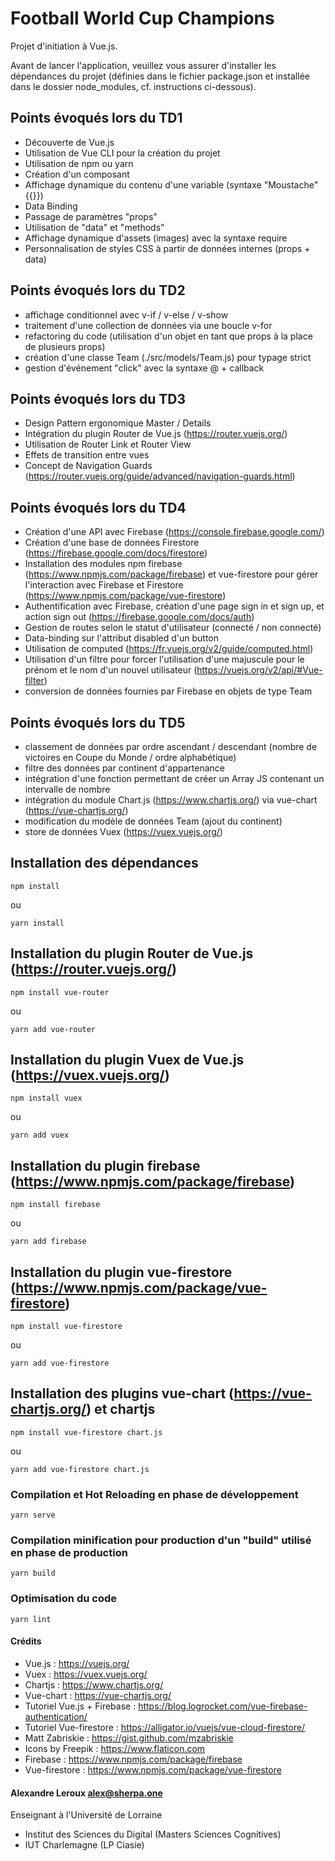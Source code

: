 # Football World Cup Champions

Projet d'initiation à Vue.js.

Avant de lancer l'application, veuillez vous assurer d'installer les dépendances du projet (définies dans le fichier package.json et installée dans le dossier node_modules, cf. instructions ci-dessous).

## Points évoqués lors du TD1

- Découverte de Vue.js
- Utilisation de Vue CLI pour la création du projet
- Utilisation de npm ou yarn
- Création d'un composant
- Affichage dynamique du contenu d'une variable (syntaxe "Moustache" {{}})
- Data Binding
- Passage de paramètres "props"
- Utilisation de "data" et "methods"
- Affichage dynamique d'assets (images) avec la syntaxe require
- Personnalisation de styles CSS à partir de données internes (props + data)

## Points évoqués lors du TD2

- affichage conditionnel avec v-if / v-else / v-show
- traitement d'une collection de données via une boucle v-for
- refactoring du code (utilisation d'un objet en tant que props à la place de plusieurs props)
- création d'une classe Team (./src/models/Team.js) pour typage strict
- gestion d'événement "click" avec la syntaxe @ + callback

## Points évoqués lors du TD3

- Design Pattern ergonomique Master / Details
- Intégration du plugin Router de Vue.js (https://router.vuejs.org/)
- Utilisation de Router Link et Router View
- Effets de transition entre vues
- Concept de Navigation Guards (https://router.vuejs.org/guide/advanced/navigation-guards.html)

## Points évoqués lors du TD4

- Création d'une API avec Firebase (https://console.firebase.google.com/)
- Création d'une base de données Firestore (https://firebase.google.com/docs/firestore)
- Installation des modules npm firebase (https://www.npmjs.com/package/firebase) et vue-firestore pour gérer l'interaction avec Firebase et Firestore (https://www.npmjs.com/package/vue-firestore)
- Authentification avec Firebase, création d'une page sign in et sign up, et action sign out (https://firebase.google.com/docs/auth)
- Gestion de routes selon le statut d'utilisateur (connecté / non connecté)
- Data-binding sur l'attribut disabled d'un button
- Utilisation de computed (https://fr.vuejs.org/v2/guide/computed.html)
- Utilisation d'un filtre pour forcer l'utilisation d'une majuscule pour le prénom et le nom d'un nouvel utilisateur (https://vuejs.org/v2/api/#Vue-filter)
- conversion de données fournies par Firebase en objets de type Team

## Points évoqués lors du TD5

- classement de données par ordre ascendant / descendant (nombre de victoires en Coupe du Monde / ordre alphabétique)
- filtre des données par continent d'appartenance
- intégration d'une fonction permettant de créer un Array JS contenant un intervalle de nombre
- intégration du module Chart.js (https://www.chartjs.org/) via vue-chart (https://vue-chartjs.org/)
- modification du modèle de données Team (ajout du continent)
- store de données Vuex (https://vuex.vuejs.org/)

## Installation des dépendances

```
npm install
```

ou

```
yarn install
```

## Installation du plugin Router de Vue.js (https://router.vuejs.org/)

`npm install vue-router`

ou

`yarn add vue-router`

## Installation du plugin Vuex de Vue.js (https://vuex.vuejs.org/)

`npm install vuex`

ou

`yarn add vuex`

## Installation du plugin firebase (https://www.npmjs.com/package/firebase)

`npm install firebase`

ou

`yarn add firebase`

## Installation du plugin vue-firestore (https://www.npmjs.com/package/vue-firestore)

`npm install vue-firestore`

ou

`yarn add vue-firestore`

## Installation des plugins vue-chart (https://vue-chartjs.org/) et chartjs

`npm install vue-firestore chart.js`

ou

`yarn add vue-firestore chart.js`

### Compilation et Hot Reloading en phase de développement

```
yarn serve
```

### Compilation minification pour production d'un "build" utilisé en phase de production

```
yarn build
```

### Optimisation du code

```
yarn lint
```

#### Crédits

- Vue.js : https://vuejs.org/
- Vuex : https://vuex.vuejs.org/
- Chartjs : https://www.chartjs.org/
- Vue-chart : https://vue-chartjs.org/
- Tutoriel Vue.js + Firebase : https://blog.logrocket.com/vue-firebase-authentication/
- Tutoriel Vue-firestore : https://alligator.io/vuejs/vue-cloud-firestore/
- Matt Zabriskie : https://gist.github.com/mzabriskie
- Icons by Freepik : https://www.flaticon.com
- Firebase : https://www.npmjs.com/package/firebase
- Vue-firestore : https://www.npmjs.com/package/vue-firestore

#### Alexandre Leroux <alex@sherpa.one>

Enseignant à l'Université de Lorraine

- Institut des Sciences du Digital (Masters Sciences Cognitives)
- IUT Charlemagne (LP Ciasie)
